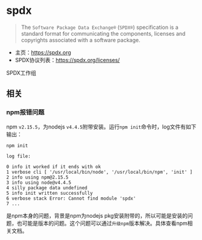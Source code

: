 # spdx

> The `Software Package Data Exchange®` (`SPDX®`) specification is a standard format for communicating the components, licenses and copyrights associated with a software package.


* 主页：<https://spdx.org>
* SPDX协议列表：<https://spdx.org/licenses/>

SPDX工作组


## 相关

### npm报错问题

npm `v2.15.5`，为nodejs `v4.4.5`附带安装。运行`npm init`命令时，log文件有如下输出：

    npm init

    log file: 

    0 info it worked if it ends with ok
    1 verbose cli [ '/usr/local/bin/node', '/usr/local/bin/npm', 'init' ]
    2 info using npm@2.15.5
    3 info using node@v4.4.5
    4 silly package data undefined
    5 info init written successfully
    6 verbose stack Error: Cannot find module 'spdx'
    7 ...

是npm本身的问题，背景是npm为nodejs pkg安装附带的，所以可能是安装的问题，也可能是版本的问题。这个问题可以通过`升级npm`版本解决。具体查看npm相关文档。
